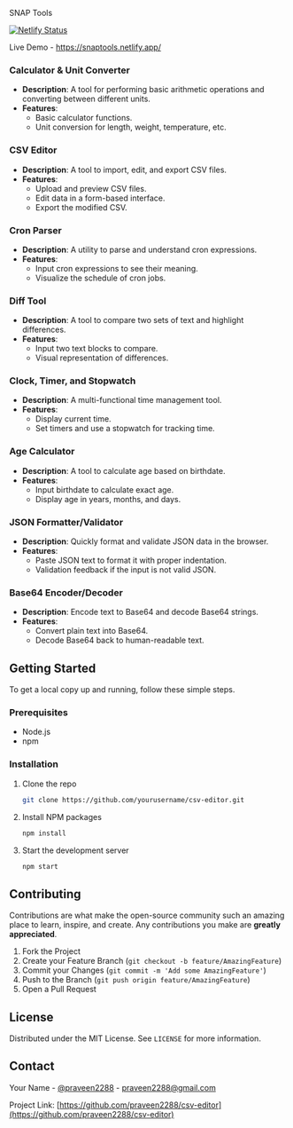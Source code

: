 SNAP Tools

[![Netlify Status](https://api.netlify.com/api/v1/badges/bd1aa4ba-37ca-4d66-bfd4-245ed34b2df1/deploy-status)](https://app.netlify.com/sites/snaptools/deploys)

Live Demo - https://snaptools.netlify.app/

### Calculator & Unit Converter
- **Description**: A tool for performing basic arithmetic operations and converting between different units.
- **Features**:
  - Basic calculator functions.
  - Unit conversion for length, weight, temperature, etc.

### CSV Editor
- **Description**: A tool to import, edit, and export CSV files.
- **Features**:
  - Upload and preview CSV files.
  - Edit data in a form-based interface.
  - Export the modified CSV.

### Cron Parser
- **Description**: A utility to parse and understand cron expressions.
- **Features**:
  - Input cron expressions to see their meaning.
  - Visualize the schedule of cron jobs.

### Diff Tool
- **Description**: A tool to compare two sets of text and highlight differences.
- **Features**:
  - Input two text blocks to compare.
  - Visual representation of differences.

### Clock, Timer, and Stopwatch
- **Description**: A multi-functional time management tool.
- **Features**:
  - Display current time.
  - Set timers and use a stopwatch for tracking time.

### Age Calculator
- **Description**: A tool to calculate age based on birthdate.
- **Features**:
  - Input birthdate to calculate exact age.
  - Display age in years, months, and days.

### JSON Formatter/Validator
- **Description**: Quickly format and validate JSON data in the browser.
- **Features**:
  - Paste JSON text to format it with proper indentation.
  - Validation feedback if the input is not valid JSON.

### Base64 Encoder/Decoder
- **Description**: Encode text to Base64 and decode Base64 strings.
- **Features**:
  - Convert plain text into Base64.
  - Decode Base64 back to human-readable text.

## Getting Started

To get a local copy up and running, follow these simple steps.

### Prerequisites

- Node.js
- npm

### Installation

1. Clone the repo
   ```sh
   git clone https://github.com/yourusername/csv-editor.git
   ```
2. Install NPM packages
   ```sh
   npm install
   ```
3. Start the development server
   ```sh
   npm start
   ```

## Contributing

Contributions are what make the open-source community such an amazing place to learn, inspire, and create. Any contributions you make are **greatly appreciated**.

1. Fork the Project
2. Create your Feature Branch (`git checkout -b feature/AmazingFeature`)
3. Commit your Changes (`git commit -m 'Add some AmazingFeature'`)
4. Push to the Branch (`git push origin feature/AmazingFeature`)
5. Open a Pull Request

## License

Distributed under the MIT License. See `LICENSE` for more information.

## Contact

Your Name - [@praveen2288](https://twitter.com/praveen2288) - praveen2288@gmail.com

Project Link: [https://github.com/praveen2288/csv-editor](https://github.com/praveen2288/csv-editor)